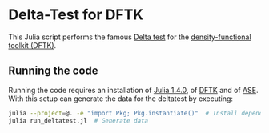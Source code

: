 # Delta-Test for DFTK

This Julia script performs the famous [Delta test](https://molmod.ugent.be/deltacodesdft)
for the [density-functional toolkit (DFTK)](https://dftk.org).

## Running the code
Running the code requires an installation of
[Julia 1.4.0](https://julialang.org/downloads/#current_stable_release),
of [DFTK](https://docs.dftk.org/dev/guide/installation/)
and of [ASE](https://wiki.fysik.dtu.dk/ase/).
With this setup can generate the data for the deltatest by executing:
```bash
julia --project=@. -e "import Pkg; Pkg.instantiate()"  # Install dependencies
julia run_deltatest.jl  # Generate data
```
